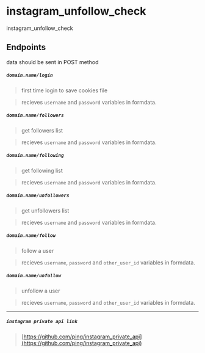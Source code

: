 # instagram_unfollow_check
instagram_unfollow_check

## Endpoints
data should be sent in POST method

##### `domain.name/login`

> first time login to save cookies file

> recieves `username` and `password` variables in formdata.

##### `domain.name/followers`

> get followers list

> recieves `username` and `password` variables in formdata.

##### `domain.name/following`

> get following list

> recieves `username` and `password` variables in formdata.

##### `domain.name/unfollowers`

> get unfollowers list

> recieves `username` and `password` variables in formdata.

##### `domain.name/follow`

> follow a user

> recieves `username`, `password` and `other_user_id` variables in formdata.

##### `domain.name/unfollow`

> unfollow a user

> recieves `username`, `password` and `other_user_id` variables in formdata.

---

##### `instagram private api link`

> [https://github.com/ping/instagram_private_api](https://github.com/ping/instagram_private_api)
